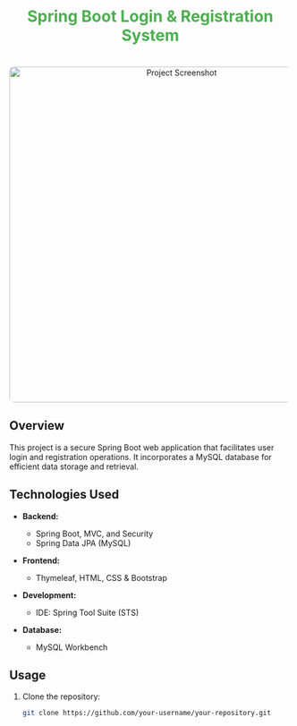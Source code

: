 <h1 align="center" style="color: #4CAF50;">Spring Boot Login & Registration System</h1>

<div align="center">
  <img src="https://your-image-url.png" alt="Project Screenshot" width="600" style="border-radius: 8px; margin-top: 20px;">
</div>

## Overview

This project is a secure Spring Boot web application that facilitates user login and registration operations. It incorporates a MySQL database for efficient data storage and retrieval.

## Technologies Used

- **Backend:**
  - Spring Boot, MVC, and Security
  - Spring Data JPA (MySQL)

- **Frontend:**
  - Thymeleaf, HTML, CSS & Bootstrap

- **Development:**
  - IDE: Spring Tool Suite (STS)

- **Database:**
  - MySQL Workbench

## Usage

1. Clone the repository:
   ```bash
   git clone https://github.com/your-username/your-repository.git
